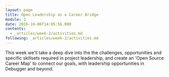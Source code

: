 ```yaml
---
layout: page
title: Open Leadership as a Career Bridge
module: 2
date: 2016-10-06T14:05:56.000
contents:
  - _articles/week-2/activities.md
following: _articles/week-2/activities.md
---
```


This week we'll take a deep dive into the the challenges, opportunities and specific skillsets required in project leadership, and create an 'Open Source Career Map' to connect our goals, with leadership opportunities in Debugger and beyond.
